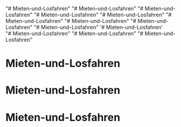 "# Mieten-und-Losfahren" 
"# Mieten-und-Losfahren" 
"# Mieten-und-Losfahren" 
"# Mieten-und-Losfahren" 
"# Mieten-und-Losfahren" 
"# Mieten-und-Losfahren" 
"# Mieten-und-Losfahren" 
"# Mieten-und-Losfahren" 
"# Mieten-und-Losfahren" 
'# Mieten-und-Losfahren'  
"# Mieten-und-Losfahren" 
"# Mieten-und-Losfahren" 
"# Mieten-und-Losfahren" 
# Mieten-und-Losfahren
# Mieten-und-Losfahren
# Mieten-und-Losfahren

